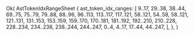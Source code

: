 Ok(
    AstTokenIdxRangeSheet {
        ast_token_idx_ranges: [
            9..17,
            29..38,
            38..44,
            69..75,
            75..79,
            79..88,
            88..96,
            96..113,
            113..117,
            117..121,
            58..121,
            54..58,
            58..121,
            121..131,
            131..153,
            153..159,
            159..170,
            170..181,
            181..192,
            192..210,
            210..228,
            228..234,
            234..238,
            238..244,
            244..247,
            0..4,
            4..17,
            17..44,
            44..247,
        ],
    },
)